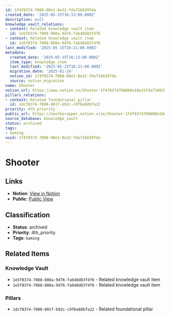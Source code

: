 ```yaml
---
id: 1f4f8374-7088-80e1-8e32-fda716839fda
created_date: '2025-05-15T16:13:00.000Z'
description: null
knowledge_vault_relations:
- context: Related knowledge vault item
  id: 1e5f8374-7088-808a-9d76-fa648d83f4f6
- context: Related knowledge vault item
  id: 1e5f8374-7088-808a-9d76-fa648d83f4f6
last_modified: '2025-05-15T16:21:00.000Z'
metadata:
  created_date: '2025-05-15T16:13:00.000Z'
  item_type: knowledge_item
  last_modified: '2025-05-15T16:21:00.000Z'
  migration_date: '2025-01-24'
  notion_id: 1f4f8374-7088-80e1-8e32-fda716839fda
  source: notion_migration
name: Shooter
notion_url: https://www.notion.so/Shooter-1f4f8374708880e18e32fda716839fda
pillars_relations:
- context: Related foundational pillar
  id: 1dcf8374-7088-801f-b92c-c9f6a68bfa22
priority: 4th_priority
public_url: https://neotherapper.notion.site/Shooter-1f4f8374708880e18e32fda716839fda
source_database: knowledge_vault
status: archived
tags:
- Gaming
uuid: 1f4f8374-7088-80e1-8e32-fda716839fda
---
```


# Shooter

## Links

- **Notion**: [View in Notion](https://www.notion.so/Shooter-1f4f8374708880e18e32fda716839fda)
- **Public**: [Public View](https://neotherapper.notion.site/Shooter-1f4f8374708880e18e32fda716839fda)

## Classification

- **Status**: archived
- **Priority**: 4th_priority
- **Tags**: `Gaming`

## Related Items

### Knowledge Vault
- `1e5f8374-7088-808a-9d76-fa648d83f4f6` - Related knowledge vault item
- `1e5f8374-7088-808a-9d76-fa648d83f4f6` - Related knowledge vault item

### Pillars
- `1dcf8374-7088-801f-b92c-c9f6a68bfa22` - Related foundational pillar